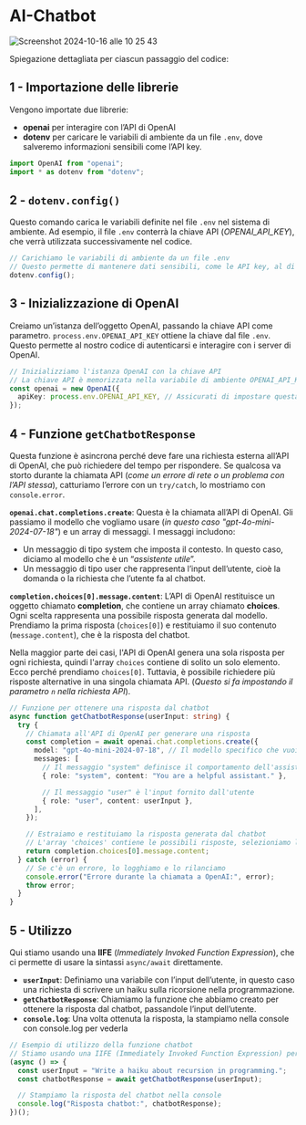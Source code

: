 # AI-Chatbot

![Screenshot 2024-10-16 alle 10 25 43](https://github.com/user-attachments/assets/f331c99b-4456-4824-bf18-becbde5f845b)

Spiegazione dettagliata per ciascun passaggio del codice:

## 1 - Importazione delle librerie

Vengono importate due librerie:

- **openai** per interagire con l’API di OpenAI
- **dotenv** per caricare le variabili di ambiente da un file `.env`, dove salveremo informazioni sensibili come l’API key.

```ts
import OpenAI from "openai";
import * as dotenv from "dotenv";
```

## 2 - `dotenv.config()`

Questo comando carica le variabili definite nel file `.env` nel sistema di ambiente. Ad esempio, il file `.env` conterrà la chiave API (_OPENAI_API_KEY_), che verrà utilizzata successivamente nel codice.

```ts
// Carichiamo le variabili di ambiente da un file .env
// Questo permette di mantenere dati sensibili, come le API key, al di fuori del codice sorgente
dotenv.config();
```

## 3 - Inizializzazione di OpenAI

Creiamo un’istanza dell’oggetto OpenAI, passando la chiave API come parametro. `process.env.OPENAI_API_KEY` ottiene la chiave dal file `.env`. Questo permette al nostro codice di autenticarsi e interagire con i server di OpenAI.

```ts
// Inizializziamo l'istanza OpenAI con la chiave API
// La chiave API è memorizzata nella variabile di ambiente OPENAI_API_KEY
const openai = new OpenAI({
  apiKey: process.env.OPENAI_API_KEY, // Assicurati di impostare questa nel tuo file .env
});
```

## 4 - Funzione `getChatbotResponse`

Questa funzione è asincrona perché deve fare una richiesta esterna all’API di OpenAI, che può richiedere del tempo per rispondere. Se qualcosa va storto durante la chiamata API (_come un errore di rete o un problema con l’API stessa_), catturiamo l’errore con un `try/catch`, lo mostriamo con `console.error`.

**`openai.chat.completions.create`**: Questa è la chiamata all’API di OpenAI. Gli passiamo il modello che vogliamo usare (_in questo caso "gpt-4o-mini-2024-07-18"_) e un array di messaggi. I messaggi includono:

- Un messaggio di tipo system che imposta il contesto. In questo caso, diciamo al modello che è un “_assistente utile_”.
- Un messaggio di tipo user che rappresenta l’input dell’utente, cioè la domanda o la richiesta che l’utente fa al chatbot.

**`completion.choices[0].message.content`**: L’API di OpenAI restituisce un oggetto chiamato **completion**, che contiene un array chiamato **choices**. Ogni scelta rappresenta una possibile risposta generata dal modello. Prendiamo la prima risposta (`choices[0]`) e restituiamo il suo contenuto (`message.content`), che è la risposta del chatbot.

Nella maggior parte dei casi, l'API di OpenAI genera una sola risposta per ogni richiesta, quindi l'array `choices` contiene di solito un solo elemento. Ecco perché prendiamo `choices[0]`. Tuttavia, è possibile richiedere più risposte alternative in una singola chiamata API. (_Questo si fa impostando il parametro `n` nella richiesta API_).

```ts
// Funzione per ottenere una risposta dal chatbot
async function getChatbotResponse(userInput: string) {
  try {
    // Chiamata all'API di OpenAI per generare una risposta
    const completion = await openai.chat.completions.create({
      model: "gpt-4o-mini-2024-07-18", // Il modello specifico che vuoi usare
      messages: [
        // Il messaggio "system" definisce il comportamento dell'assistente
        { role: "system", content: "You are a helpful assistant." },

        // Il messaggio "user" è l'input fornito dall'utente
        { role: "user", content: userInput },
      ],
    });

    // Estraiamo e restituiamo la risposta generata dal chatbot
    // L'array 'choices' contiene le possibili risposte, selezioniamo la prima
    return completion.choices[0].message.content;
  } catch (error) {
    // Se c'è un errore, lo logghiamo e lo rilanciamo
    console.error("Errore durante la chiamata a OpenAI:", error);
    throw error;
  }
}
```

## 5 - Utilizzo

Qui stiamo usando una **IIFE** (_Immediately Invoked Function Expression_), che ci permette di usare la sintassi `async/await` direttamente.

- **`userInput`**: Definiamo una variabile con l’input dell’utente, in questo caso una richiesta di scrivere un haiku sulla ricorsione nella programmazione.
- **`getChatbotResponse`**: Chiamiamo la funzione che abbiamo creato per ottenere la risposta dal chatbot, passandole l’input dell’utente.
- **`console.log`**: Una volta ottenuta la risposta, la stampiamo nella console con console.log per vederla

```ts
// Esempio di utilizzo della funzione chatbot
// Stiamo usando una IIFE (Immediately Invoked Function Expression) per poter usare async/await
(async () => {
  const userInput = "Write a haiku about recursion in programming.";
  const chatbotResponse = await getChatbotResponse(userInput);

  // Stampiamo la risposta del chatbot nella console
  console.log("Risposta chatbot:", chatbotResponse);
})();
```
